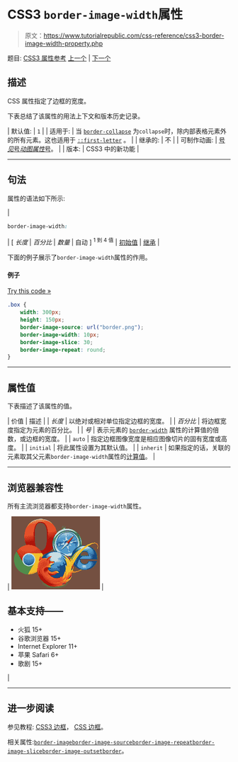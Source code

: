 # CSS3 `border-image-width`属性

> 原文：<https://www.tutorialrepublic.com/css-reference/css3-border-image-width-property.php>

题目: [CSS3 属性参考](css3-properties.php) [上一个](css3-border-image-source-property.php) | [下一个](css-border-left-property.php)

## 描述

CSS 属性指定了边框的宽度。

下表总结了该属性的用法上下文和版本历史记录。

| 默认值: | `1` |
| 适用于: | 当
[`border-collapse`](css-border-collapse-property.php) 为`collapse`时，除内部表格元素外的所有元素。这也适用于 [`::first-letter`](../css-tutorial/css-pseudo-elements.php#first-letter) 。 |
| 继承的: | 不 |
| 可制作动画: | [号*见*号*动图属性*号](css-animatable-properties.php)。 |
| 版本: | CSS3 中的新功能 |

* * *

## 句法

属性的语法如下所示:

| 

```css
border-image-width: 
```

 | [ *长度* &#124; *百分比* &#124; *数量* &#124; 自动 ] <sup>1 到 4 值</sup> &#124; [初始值](../definitions.php#initial) &#124; [继承](../definitions.php#inherit) |

下面的例子展示了`border-image-width`属性的作用。

#### 例子

[Try this code »](../codelab.php?topic=css3&file=border-image-width-property "Try this code using online Editor")

```css
.box {
    width: 300px;
    height: 150px;
    border-image-source: url("border.png");
    border-image-width: 10px;
    border-image-slice: 30;
    border-image-repeat: round;
}
```

* * *

## 属性值

下表描述了该属性的值。

| 价值 | 描述 |
| *长度* | 以绝对或相对单位指定边框的宽度。 |
| *百分比* | 将边框宽度指定为元素的百分比。 |
| *号* | 表示元素的 [`border-width`](css-border-width-property.php) 属性的计算值的倍数，或边框的宽度。 |
| `auto` | 指定边框图像宽度是相应图像切片的固有宽度或高度。 |
| `initial` | 将此属性设置为其默认值。 |
| `inherit` | 如果指定的话，关联的元素取其父元素`border-image-width`属性的[计算值](../definitions.php#computed-value)。 |

* * *

## 浏览器兼容性

所有主流浏览器都支持`border-image-width`属性。

| ![Browsers Icon](img/e9331123c77668c1832e541c2fca1002.png) | 

## 基本支持——

*   火狐 15+
*   谷歌浏览器 15+
*   Internet Explorer 11+
*   苹果 Safari 6+
*   歌剧 15+

 |

* * *

## 进一步阅读

参见教程: [CSS3 边框](../css-tutorial/css3-border.php)， [CSS 边框](../css-tutorial/css-border.php)。

相关属性:[`border-image`](css3-border-image-property.php)[`border-image-source`](css3-border-image-source-property.php)[`border-image-repeat`](css3-border-image-repeat-property.php)[`border-image-slice`](css3-border-image-slice-property.php)[`border-image-outset`](css3-border-image-outset-property.php)[`border`](css-border-property.php)。